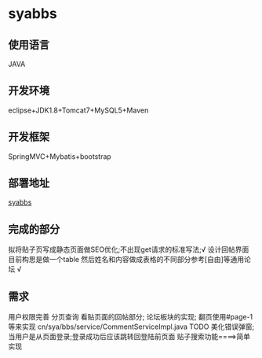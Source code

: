 # syabbs

## 使用语言
JAVA
## 开发环境
eclipse+JDK1.8+Tomcat7+MySQL5+Maven
## 开发框架
SpringMVC+Mybatis+bootstrap
## 部署地址
[syabbs](http://syabbs.daoapp.io/syabbs) 

## 完成的部分

拟将贴子页写成静态页面做SEO优化;不出现get请求的标准写法;√
设计回帖界面 目前构思是做一个table   然后姓名和内容做成表格的不同部分参考[自由]等通用论坛 √

## 需求

用户权限完善
分页查询
看贴页面的回帖部分;
论坛板块的实现;
翻页使用#page-1等来实现
cn/sya/bbs/service/CommentServiceImpl.java   TODO
美化错误弹窗;
当用户是从页面登录;登录成功后应该跳转回登陆前页面
贴子搜索功能====>简单实现